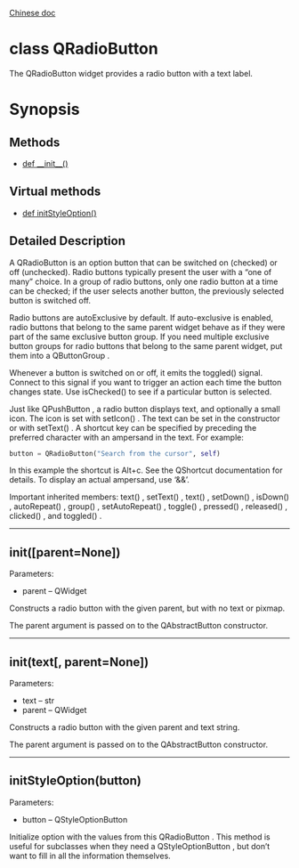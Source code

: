 
[Chinese doc](QRadioButton.CN.md)

# class QRadioButton

The QRadioButton widget provides a radio button with a text label.


# Synopsis

## Methods

- [def \_\_init__()](#initparentnone)


## Virtual methods

- [def initStyleOption()](#initstyleoptionbutton)


## Detailed Description

A QRadioButton is an option button that can be switched on (checked) or off (unchecked). Radio buttons typically present the user with a “one of many” choice. In a group of radio buttons, only one radio button at a time can be checked; if the user selects another button, the previously selected button is switched off.

Radio buttons are autoExclusive by default. If auto-exclusive is enabled, radio buttons that belong to the same parent widget behave as if they were part of the same exclusive button group. If you need multiple exclusive button groups for radio buttons that belong to the same parent widget, put them into a QButtonGroup .

Whenever a button is switched on or off, it emits the toggled() signal. Connect to this signal if you want to trigger an action each time the button changes state. Use isChecked() to see if a particular button is selected.

Just like QPushButton , a radio button displays text, and optionally a small icon. The icon is set with setIcon() . The text can be set in the constructor or with setText() . A shortcut key can be specified by preceding the preferred character with an ampersand in the text. For example:

```python
button = QRadioButton("Search from the cursor", self)
```

In this example the shortcut is Alt+c. See the QShortcut documentation for details. To display an actual ampersand, use ‘&&’.

Important inherited members: text() , setText() , text() , setDown() , isDown() , autoRepeat() , group() , setAutoRepeat() , toggle() , pressed() , released() , clicked() , and toggled() .


--------------------------------
## __init__([parent=None])

Parameters:

- parent – QWidget

Constructs a radio button with the given parent, but with no text or pixmap.

The parent argument is passed on to the QAbstractButton constructor.


--------------------------------
## __init__(text[, parent=None])

Parameters:

- text – str
- parent – QWidget

Constructs a radio button with the given parent and text string.

The parent argument is passed on to the QAbstractButton constructor.


--------------------------------
## initStyleOption(button)

Parameters:

- button – QStyleOptionButton

Initialize option with the values from this QRadioButton . This method is useful for subclasses when they need a QStyleOptionButton , but don’t want to fill in all the information themselves.

